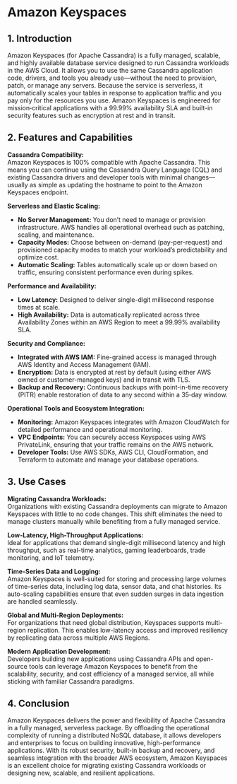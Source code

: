 # Amazon Keyspaces

## 1. Introduction

Amazon Keyspaces (for Apache Cassandra) is a fully managed, scalable, and highly available database service designed to run Cassandra workloads in the AWS Cloud. It allows you to use the same Cassandra application code, drivers, and tools you already use—without the need to provision, patch, or manage any servers. Because the service is serverless, it automatically scales your tables in response to application traffic and you pay only for the resources you use. Amazon Keyspaces is engineered for mission‐critical applications with a 99.99% availability SLA and built-in security features such as encryption at rest and in transit.

## 2. Features and Capabilities

**Cassandra Compatibility:**  
Amazon Keyspaces is 100% compatible with Apache Cassandra. This means you can continue using the Cassandra Query Language (CQL) and existing Cassandra drivers and developer tools with minimal changes—usually as simple as updating the hostname to point to the Amazon Keyspaces endpoint.

**Serverless and Elastic Scaling:**

- **No Server Management:** You don’t need to manage or provision infrastructure. AWS handles all operational overhead such as patching, scaling, and maintenance.
- **Capacity Modes:** Choose between on-demand (pay-per-request) and provisioned capacity modes to match your workload’s predictability and optimize cost.
- **Automatic Scaling:** Tables automatically scale up or down based on traffic, ensuring consistent performance even during spikes.

**Performance and Availability:**

- **Low Latency:** Designed to deliver single-digit millisecond response times at scale.
- **High Availability:** Data is automatically replicated across three Availability Zones within an AWS Region to meet a 99.99% availability SLA.

**Security and Compliance:**

- **Integrated with AWS IAM:** Fine-grained access is managed through AWS Identity and Access Management (IAM).
- **Encryption:** Data is encrypted at rest by default (using either AWS owned or customer-managed keys) and in transit with TLS.
- **Backup and Recovery:** Continuous backups with point-in-time recovery (PITR) enable restoration of data to any second within a 35‑day window.

**Operational Tools and Ecosystem Integration:**

- **Monitoring:** Amazon Keyspaces integrates with Amazon CloudWatch for detailed performance and operational monitoring.
- **VPC Endpoints:** You can securely access Keyspaces using AWS PrivateLink, ensuring that your traffic remains on the AWS network.
- **Developer Tools:** Use AWS SDKs, AWS CLI, CloudFormation, and Terraform to automate and manage your database operations.

## 3. Use Cases

**Migrating Cassandra Workloads:**  
Organizations with existing Cassandra deployments can migrate to Amazon Keyspaces with little to no code changes. This shift eliminates the need to manage clusters manually while benefiting from a fully managed service.

**Low-Latency, High-Throughput Applications:**  
Ideal for applications that demand single-digit millisecond latency and high throughput, such as real-time analytics, gaming leaderboards, trade monitoring, and IoT telemetry.

**Time-Series Data and Logging:**  
Amazon Keyspaces is well-suited for storing and processing large volumes of time-series data, including log data, sensor data, and chat histories. Its auto-scaling capabilities ensure that even sudden surges in data ingestion are handled seamlessly.

**Global and Multi-Region Deployments:**  
For organizations that need global distribution, Keyspaces supports multi-region replication. This enables low-latency access and improved resiliency by replicating data across multiple AWS Regions.

**Modern Application Development:**  
Developers building new applications using Cassandra APIs and open-source tools can leverage Amazon Keyspaces to benefit from the scalability, security, and cost efficiency of a managed service, all while sticking with familiar Cassandra paradigms.

## 4. Conclusion

Amazon Keyspaces delivers the power and flexibility of Apache Cassandra in a fully managed, serverless package. By offloading the operational complexity of running a distributed NoSQL database, it allows developers and enterprises to focus on building innovative, high-performance applications. With its robust security, built-in backup and recovery, and seamless integration with the broader AWS ecosystem, Amazon Keyspaces is an excellent choice for migrating existing Cassandra workloads or designing new, scalable, and resilient applications.
